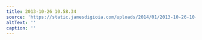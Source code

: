```yaml
---
title: 2013-10-26 10.58.34
source: 'https://static.jamesdigioia.com/uploads/2014/01/2013-10-26-10-58-34-scaled.jpg'
altText: ''
caption: ''
---
```


